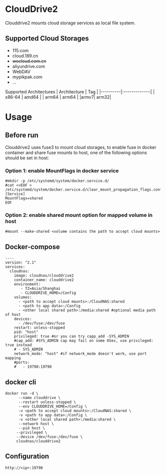 CloudDrive2
==========

Clouddrive2 mounts cloud storage services as local file system.

Supported Cloud Storages
------------------------

*   115.com
*   cloud.189.cn
*   ~~wocloud.com.cn~~
*   aliyundrive.com
*   WebDAV
*   mypikpak.com
*   ...

Supported Architectures
| Architecture  |      Tag     |
|----------|:-------------:|
| x86-64 |  amd64 |
| arm64 |    arm64   |
|armv7| arm32|


Usage
=====

Before run
----------

Clouddrive2 uses fuse3 to mount cloud storages, to enable fuse in docker container and share fuse mounts to host, one of the following options should be set in host:

### Option 1: enable MountFlags in docker service

    
    #mkdir -p /etc/systemd/system/docker.service.d/
    #cat <<EOF > /etc/systemd/system/docker.service.d/clear_mount_propagation_flags.conf
    [Service]
    MountFlags=shared
    EOF
    

### Option 2: enable shared mount option for mapped volume in host

    
    #mount --make-shared <volume contains the path to accept cloud mounts>
    

Docker-compose
--------------

    
    ----
    version: "2.1"
    services:
      cloudnas:
        image: cloudnas/clouddrive2
        container_name: clouddrive2
        environment:
           - TZ=Asia/Shanghai
           - CLOUDDRIVE_HOME=/Config
        volumes:
          - <path to accept cloud mounts>:/CloudNAS:shared
          - <path to app data>:/Config
          - <other local shared path>:/media:shared #optional media path of host
        devices:
          - /dev/fuse:/dev/fuse
        restart: unless-stopped
        pid: "host"
        privileged: true #or you can try capp_add -SYS_ADMIN
        #cap_add: #SYS_ADMIN cap may fail on some OSes, use privileged: true instead
        # - SYS_ADMIN
        network_mode: "host" #if network_mode doesn't work, use port mapping
        #ports:
        #   - 19798:19798
    
    


    

docker cli
----------

    
    docker run -d \
          --name clouddrive \
          --restart unless-stopped \
          --env CLOUDDRIVE_HOME=/Config \
          -v <path to accept cloud mounts>:/CloudNAS:shared \
          -v <path to app data>:/Config \
          -v <other local shared path>:/media:shared \
          --network host \
          --pid host \
         --privileged \
         --device /dev/fuse:/dev/fuse \
         cloudnas/clouddrive2
    

Configuration
----------

    
    http://<ip>:19798
